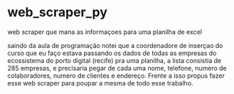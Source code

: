 # web_scraper_py
web scraper que mana as informaçoes para uma planilha de excel

saindo da aula de programação notei que a coordenadore de inserçao do curso que eu faço estava passando os dados de todas as empresas do ecossistema do porto digital (recife) pra uma planilha, a lista consistia de 285 empresas, e precisaria pegar de cada uma  nome, telefone,  numero de colaboradores, numero de clientes e endereço. Frente a isso propus fazer esse web scraper para poupar a mesma de todo esse trabalho.
